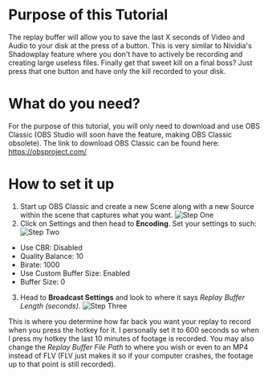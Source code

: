 # Purpose of this Tutorial 
The replay buffer will allow you to save the last X seconds of Video and Audio to your disk at the press of a button. This is very similar to Nividia's Shadowplay feature where you don't have to actively be recording and creating large useless files. Finally get that sweet kill on a final boss? Just press that one button and have only the kill recorded to your disk.

# What do you need?
For the purpose of this tutorial, you will only need to download and use OBS Classic (OBS Studio will soon have the feature, making OBS Classic obsolete). The link to download OBS Classic can be found here: https://obsproject.com/

# How to set it up
1. Start up OBS Classic and create a new Scene along with a new Source within the scene that captures what you want.
![Step One](https://github.com/Naeno/OBS-Replay-Buffer-Tutorial/blob/master/assets/Step%201.png)
2. Click on Settings and then head to **Encoding**. Set your settings to such:
![Step Two](https://github.com/Naeno/OBS-Replay-Buffer-Tutorial/blob/master/assets/Step%202.png)
 - Use CBR: Disabled
 - Quality Balance: 10
 - Birate: 1000
 - Use Custom Buffer Size: Enabled
 - Buffer Size: 0
3. Head to **Broadcast Settings** and look to where it says *Replay Buffer Length (seconds)*. 
![Step Three](https://github.com/Naeno/OBS-Replay-Buffer-Tutorial/blob/master/assets/Step%203.png)

This is where you determine how far back you want your replay to record when you press the hotkey for it. I personally set it to 600 seconds so when I press my hotkey the last 10 minutes of footage is recorded. You may also change the *Replay Buffer File Path* to where you wish or even to an MP4 instead of FLV (FLV just makes it so if your computer crashes, the footage up to that point is still recorded).




